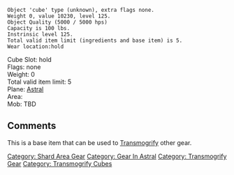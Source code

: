    Object 'cube' type (unknown), extra flags none.
    Weight 0, value 10230, level 125.
    Object Quality (5000 / 5000 hps)
    Capacity is 100 lbs.
    Instrinsic level 125.
    Total valid item limit (ingredients and base item) is 5. 
    Wear location:hold

Cube Slot: hold  
Flags: none  
Weight: 0  
Total valid item limit: 5  
Plane: [Astral](:Category:_Astral.md "wikilink")  
Area:  
Mob: TBD  

## Comments

This is a base item that can be used to
[Transmogrify](transmogrify.md "wikilink") other gear.

[Category: Shard Area Gear](Category:_Shard_Area_Gear "wikilink")
[Category: Gear In Astral](Category:_Gear_In_Astral "wikilink")
[Category: Transmogrify Gear](Category:_Transmogrify_Gear "wikilink")
[Category: Transmogrify Cubes](Category:_Transmogrify_Cubes "wikilink")
